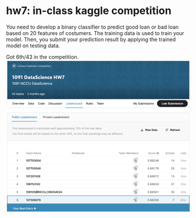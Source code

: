 # hw7: in-class kaggle competition

You need to develop a binary classifier to predict good loan or bad loan based on 20 features of costumers. The training data is used to train your model. Then, you submit your prediction result by applying the trained model on testing data.

Got 6th/43 in the competition. ![圖](截圖.png)
